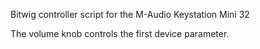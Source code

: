 Bitwig controller script for the M-Audio Keystation Mini 32

The volume knob controls the first device parameter.
